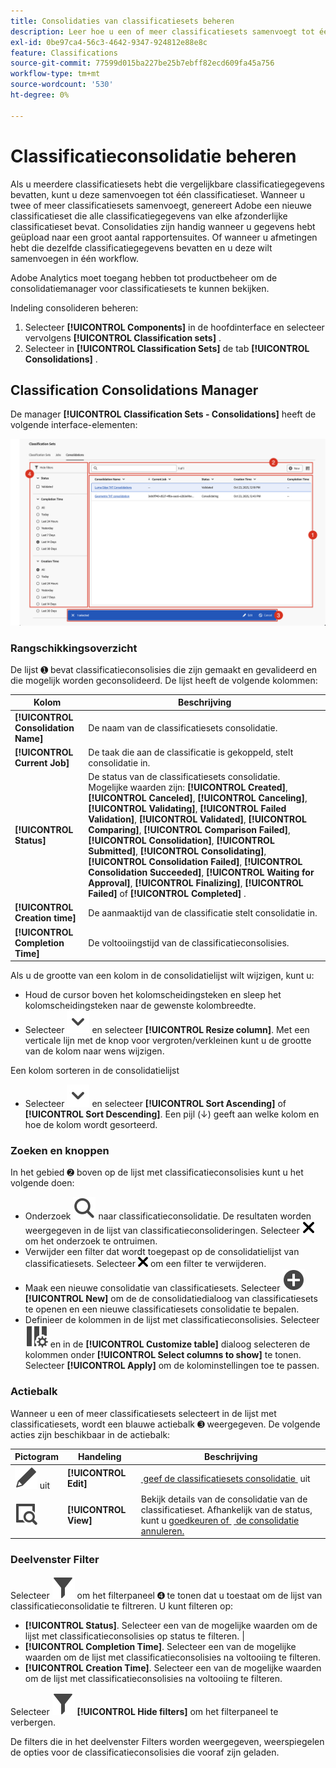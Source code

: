 ```yaml
---
title: Consolidaties van classificatiesets beheren
description: Leer hoe u een of meer classificatiesets samenvoegt tot één classificatieset.
exl-id: 0be97ca4-56c3-4642-9347-924812e88e8c
feature: Classifications
source-git-commit: 77599d015ba227be25b7ebff82ecd609fa45a756
workflow-type: tm+mt
source-wordcount: '530'
ht-degree: 0%

---
```


# Classificatieconsolidatie beheren

Als u meerdere classificatiesets hebt die vergelijkbare classificatiegegevens bevatten, kunt u deze samenvoegen tot één classificatieset. Wanneer u twee of meer classificatiesets samenvoegt, genereert Adobe een nieuwe classificatieset die alle classificatiegegevens van elke afzonderlijke classificatieset bevat. Consolidaties zijn handig wanneer u gegevens hebt geüpload naar een groot aantal rapportensuites. Of wanneer u afmetingen hebt die dezelfde classificatiegegevens bevatten en u deze wilt samenvoegen in één workflow.

Adobe Analytics moet toegang hebben tot productbeheer om de consolidatiemanager voor classificatiesets te kunnen bekijken.



Indeling consolideren beheren:

1. Selecteer **[!UICONTROL Components]** in de hoofdinterface en selecteer vervolgens **[!UICONTROL Classification sets]** .
1. Selecteer in **[!UICONTROL Classification Sets]** de tab **[!UICONTROL Consolidations]** .


## Classification Consolidations Manager

De manager **[!UICONTROL Classification Sets - Consolidations]** heeft de volgende interface-elementen:

![&#x200B; de Reeksen van Classificaties - de Manager van Consolidaties &#x200B;](assets/classifications-sets-consolidations.png)



### Rangschikkingsoverzicht

De lijst ➊ bevat classificatieconsolisies die zijn gemaakt en gevalideerd en die mogelijk worden geconsolideerd. De lijst heeft de volgende kolommen:

| Kolom | Beschrijving |
|---|---|
| **[!UICONTROL Consolidation Name]** | De naam van de classificatiesets consolidatie. |
| **[!UICONTROL Current Job]** | De taak die aan de classificatie is gekoppeld, stelt consolidatie in. |
| **[!UICONTROL Status]** | De status van de classificatiesets consolidatie. Mogelijke waarden zijn: **[!UICONTROL Created]**, **[!UICONTROL Canceled]**, **[!UICONTROL Canceling]**, **[!UICONTROL Validating]**, **[!UICONTROL Failed Validation]**, **[!UICONTROL Validated]**, **[!UICONTROL Comparing]**, **[!UICONTROL Comparison Failed]**, **[!UICONTROL Consolidation]**, **[!UICONTROL Submitted]**, **[!UICONTROL Consolidating]**, **[!UICONTROL Consolidation Failed]**, **[!UICONTROL Consolidation Succeeded]**, **[!UICONTROL Waiting for Approval]**, **[!UICONTROL Finalizing]**, **[!UICONTROL Failed]** of **[!UICONTROL Completed]** . |
| **[!UICONTROL Creation time]** | De aanmaaktijd van de classificatie stelt consolidatie in. |
| **[!UICONTROL Completion Time]** | De voltooiingstijd van de classificatieconsolisies. |


Als u de grootte van een kolom in de consolidatielijst wilt wijzigen, kunt u:

* Houd de cursor boven het kolomscheidingsteken en sleep het kolomscheidingsteken naar de gewenste kolombreedte.
* Selecteer ![&#x200B; ChevronDown &#x200B;](/help/assets/icons/ChevronDown.svg) en selecteer **[!UICONTROL Resize column]**. Met een verticale lijn met de knop voor vergroten/verkleinen kunt u de grootte van de kolom naar wens wijzigen.

Een kolom sorteren in de consolidatielijst

* Selecteer ![&#x200B; ChevronDown &#x200B;](/help/assets/icons/ChevronDown.svg) en selecteer **[!UICONTROL Sort Ascending]** of **[!UICONTROL Sort Descending]**. Een pijl (↓) geeft aan welke kolom en hoe de kolom wordt gesorteerd.

### Zoeken en knoppen

In het gebied ➋ boven op de lijst met classificatieconsolisies kunt u het volgende doen:

* Onderzoek ![&#x200B; Onderzoek &#x200B;](/help/assets/icons/Search.svg) naar classificatieconsolidatie. De resultaten worden weergegeven in de lijst van classificatieconsolideringen. Selecteer ![&#x200B; CrossSize200 &#x200B;](/help/assets/icons/CrossSize200.svg) om het onderzoek te ontruimen.
* Verwijder een filter dat wordt toegepast op de consolidatielijst van classificatiesets. Selecteer ![&#x200B; CrossSize100 &#x200B;](/help/assets/icons/CrossSize100.svg) om een filter te verwijderen.
* Maak een nieuwe consolidatie van classificatiesets. Selecteer ![&#x200B; AddCircle &#x200B;](/help/assets/icons/AddCircle.svg) **[!UICONTROL New]** om de de consolidatiedialoog van classificatiesets te openen en een nieuwe classificatiesets consolidatie te bepalen.
* Definieer de kolommen in de lijst met classificatieconsolisies. Selecteer ![&#x200B; ColumnSetting &#x200B;](/help/assets/icons/ColumnSetting.svg) en in de **[!UICONTROL Customize table]** dialoog selecteren de kolommen onder **[!UICONTROL Select columns to show]** te tonen. Selecteer **[!UICONTROL Apply]** om de kolominstellingen toe te passen.


### Actiebalk

Wanneer u een of meer classificatiesets selecteert in de lijst met classificatiesets, wordt een blauwe actiebalk ➌ weergegeven. De volgende acties zijn beschikbaar in de actiebalk:

| Pictogram | Handeling | Beschrijving |
|---|---|---|
| ![&#x200B; geeft &#x200B;](/help/assets/icons/Edit.svg) uit | **[!UICONTROL Edit]** | [&#x200B; geef de classificatiesets consolidatie &#x200B;](process.md#edit-a-consolidation) uit |
| ![&#x200B; ViewDetail &#x200B;](/help/assets/icons/ViewDetail.svg) | **[!UICONTROL View]** | Bekijk details van de consolidatie van de classificatieset. Afhankelijk van de status, kunt u [&#x200B; goedkeuren of &#x200B;](process.md#approve) [&#x200B; de consolidatie annuleren.](process.md#cancel) |


### Deelvenster Filter

Selecteer ![&#x200B; Filter &#x200B;](/help/assets/icons/Filter.svg) om het filterpaneel ➍ te tonen dat u toestaat om de lijst van classificatieconsolidatie te filtreren. U kunt filteren op:

* **[!UICONTROL Status]**. Selecteer een van de mogelijke waarden om de lijst met classificatieconsolisies op status te filteren. |
* **[!UICONTROL Completion Time]**. Selecteer een van de mogelijke waarden om de lijst met classificatieconsolisies na voltooiing te filteren.
* **[!UICONTROL Creation Time]**. Selecteer een van de mogelijke waarden om de lijst met classificatieconsolisies na voltooiing te filteren.


Selecteer ![&#x200B; Filter &#x200B;](/help/assets/icons/Filter.svg) **[!UICONTROL Hide filters]** om het filterpaneel te verbergen.

De filters die in het deelvenster Filters worden weergegeven, weerspiegelen de opties voor de classificatieconsolisies die vooraf zijn geladen.


<!--

**[!UICONTROL Components]** > **[!UICONTROL Classification sets]** > **[!UICONTROL Consolidations]**

Once a consolidation is run, the original classification sets are removed, with the consolidated classification set taking their place. Click **[!UICONTROL Add]** to [Create a consolidation](process.md).

## Filter classification sets

The left side of the Classification set consolidation manager provides filter settings to locate the desired consolidation. Clicking the filter icon toggles the filter settings visibility. You can filter consolidations by **[!UICONTROL Status]**, **[!UICONTROL Completion time]**, or **[!UICONTROL Creation time]**.

![Classification set consolidation filters](../../assets/classification-set-consolidation-filters.png)

Additional filter options are available above the Classification set consolidation manager columns:

* **[!UICONTROL Search by title]**: Search for consolidations by name.
* **Show/Hide columns**: Toggle visibility for any column besides [!UICONTROL Name].

## Classification set consolidation manager columns

The following columns are available in the Classification set consolidation manager:

* **[!UICONTROL Name]**: The name of the consolidation.
* **[!UICONTROL Current job]**: The current job. 
* **[!UICONTROL Status]**: The status of the consolidation. 
* **[!UICONTROL Creation date]**: The date and time that the consolidation was created.
* **[!UICONTROL Completion date]**: The date and time that the consolidation completed (or failed).

-->
